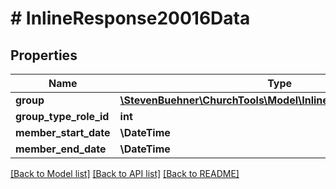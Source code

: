 # # InlineResponse20016Data

## Properties

Name | Type | Description | Notes
------------ | ------------- | ------------- | -------------
**group** | [**\StevenBuehner\ChurchTools\Model\InlineResponse20016Group**](InlineResponse20016Group.md) |  | [optional]
**group_type_role_id** | **int** |  | [optional]
**member_start_date** | **\DateTime** |  | [optional]
**member_end_date** | **\DateTime** |  | [optional]

[[Back to Model list]](../../README.md#models) [[Back to API list]](../../README.md#endpoints) [[Back to README]](../../README.md)
